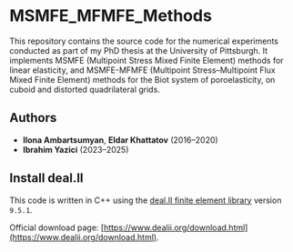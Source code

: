 # MSMFE_MFMFE_Methods
This repository contains the source code for the numerical experiments conducted as part of my PhD thesis at the University of Pittsburgh. It implements MSMFE (Multipoint Stress Mixed Finite Element) methods for linear elasticity, and MSMFE-MFMFE (Multipoint Stress–Multipoint Flux Mixed Finite Element) methods for the Biot system of poroelasticity, on cuboid and distorted quadrilateral grids.

## Authors

- **Ilona Ambartsumyan**, **Eldar Khattatov** (2016–2020)  
- **Ibrahim Yazici** (2023–2025)

## Install deal.II

This code is written in C++ using the [deal.II finite element library](https://www.dealii.org/) version `9.5.1`. 

Official download page: [https://www.dealii.org/download.html](https://www.dealii.org/download.html).







